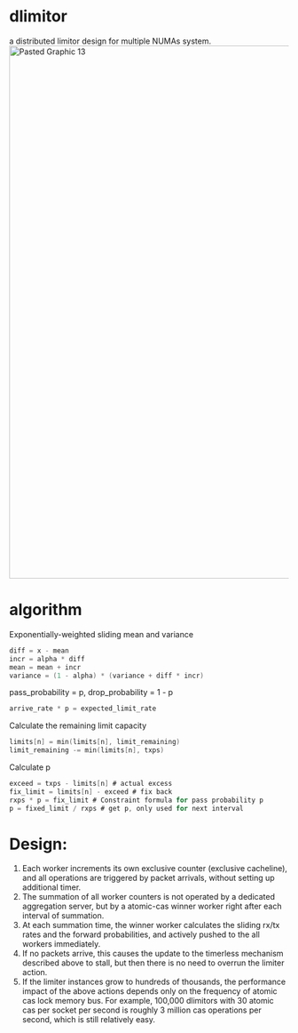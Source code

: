 # dlimitor
a distributed limitor design for multiple NUMAs system.
<img width="959" alt="Pasted Graphic 13" src="https://github.com/user-attachments/assets/603340af-cc3f-488d-8884-5722963f6827">


# algorithm

Exponentially-weighted sliding mean and variance
```c
diff = x - mean
incr = alpha * diff
mean = mean + incr
variance = (1 - alpha) * (variance + diff * incr)
```

pass_probability = p, drop_probability = 1 - p
```c
arrive_rate * p = expected_limit_rate  
```

Calculate the remaining limit capacity
```c
limits[n] = min(limits[n], limit_remaining) 
limit_remaining -= min(limits[n], txps)  
```

Calculate p
```c
exceed = txps - limits[n] # actual excess
fix_limit = limits[n] - exceed # fix back
rxps * p = fix_limit # Constraint formula for pass probability p
p = fixed_limit / rxps # get p, only used for next interval
```

# Design:
1. Each worker increments its own exclusive counter (exclusive cacheline), and all operations are triggered by packet arrivals, without setting up additional timer. 
2. The summation of all worker counters is not operated by a dedicated aggregation server, but by a atomic-cas winner worker right after each interval of summation.
3. At each summation time, the winner worker calculates the sliding rx/tx rates and the forward probabilities, and actively pushed to the all workers immediately.
5. If no packets arrive, this causes the update to the timerless mechanism described above to stall, but then there is no need to overrun the limiter action.
6. If the limiter instances grow to hundreds of thousands, the performance impact of the above actions depends only on the frequency of atomic cas lock memory bus. For example, 100,000 dlimitors with 30 atomic cas per socket per second is roughly 3 million cas operations per second, which is still relatively easy.
